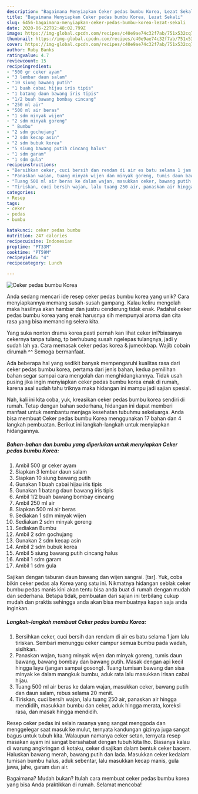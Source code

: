 ```yaml
---
description: "Bagaimana Menyiapkan Ceker pedas bumbu Korea, Lezat Sekali"
title: "Bagaimana Menyiapkan Ceker pedas bumbu Korea, Lezat Sekali"
slug: 6456-bagaimana-menyiapkan-ceker-pedas-bumbu-korea-lezat-sekali
date: 2020-06-22T02:48:02.799Z
image: https://img-global.cpcdn.com/recipes/c40e9ae74c32f7ab/751x532cq70/ceker-pedas-bumbu-korea-foto-resep-utama.jpg
thumbnail: https://img-global.cpcdn.com/recipes/c40e9ae74c32f7ab/751x532cq70/ceker-pedas-bumbu-korea-foto-resep-utama.jpg
cover: https://img-global.cpcdn.com/recipes/c40e9ae74c32f7ab/751x532cq70/ceker-pedas-bumbu-korea-foto-resep-utama.jpg
author: Ruby Banks
ratingvalue: 4.7
reviewcount: 15
recipeingredient:
- "500 gr ceker ayam"
- "3 lembar daun salam"
- "10 siung bawang putih"
- "1 buah cabai hijau iris tipis"
- "1 batang daun bawang iris tipis"
- "1/2 buah bawang bombay cincang"
- "250 ml air"
- "500 ml air beras"
- "1 sdm minyak wijen"
- "2 sdm minyak goreng"
- " Bumbu"
- "2 sdm gochujang"
- "2 sdm kecap asin"
- "2 sdm bubuk korea"
- "5 siung bawang putih cincang halus"
- "1 sdm garam"
- "1 sdm gula"
recipeinstructions:
- "Bersihkan ceker, cuci bersih dan rendam di air es batu selama 1 jam lalu tiriskan. Sembari menunggu ceker campur semua bumbu pada wadah, sisihkan."
- "Panaskan wajan, tuang minyak wijen dan minyak goreng, tumis daun bawang, bawang bombay dan bawang putih. Masak dengan api kecil hingga layu (jangan sampai gosong). Tuang tumisan bawang dan sisa minyak ke dalam mangkuk bumbu, aduk rata lalu masukkan irisan cabai hijau."
- "Tuang 500 ml air beras ke dalam wajan, masukkan ceker, bawang putih dan daun salam, rebus selama 20 menit."
- "Tiriskan, cuci bersih wajan, lalu tuang 250 air, panaskan air hingga mendidih, masukkan bumbu dan ceker, aduk hingga merata, koreksi rasa, dan masak hingga mendidih."
categories:
- Resep
tags:
- ceker
- pedas
- bumbu

katakunci: ceker pedas bumbu 
nutrition: 247 calories
recipecuisine: Indonesian
preptime: "PT33M"
cooktime: "PT59M"
recipeyield: "4"
recipecategory: Lunch

---
```



![Ceker pedas bumbu Korea](https://img-global.cpcdn.com/recipes/c40e9ae74c32f7ab/751x532cq70/ceker-pedas-bumbu-korea-foto-resep-utama.jpg)

Anda sedang mencari ide resep ceker pedas bumbu korea yang unik? Cara menyiapkannya memang susah-susah gampang. Kalau keliru mengolah maka hasilnya akan hambar dan justru cenderung tidak enak. Padahal ceker pedas bumbu korea yang enak harusnya sih mempunyai aroma dan cita rasa yang bisa memancing selera kita.

Yang suka nonton drama korea pasti pernah kan lihat ceker ini?biasanya cekernya tanpa tulang, tp berhubung susah ngelepas tulangnya, jadi y sudah lah ya. Cara memasak ceker pedas korea &amp; jumeokbap. Wajib cobain dirumah ^^ Semoga bermanfaat.

Ada beberapa hal yang sedikit banyak mempengaruhi kualitas rasa dari ceker pedas bumbu korea, pertama dari jenis bahan, kedua pemilihan bahan segar sampai cara mengolah dan menghidangkannya. Tidak usah pusing jika ingin menyiapkan ceker pedas bumbu korea enak di rumah, karena asal sudah tahu triknya maka hidangan ini mampu jadi sajian spesial.


Nah, kali ini kita coba, yuk, kreasikan ceker pedas bumbu korea sendiri di rumah. Tetap dengan bahan sederhana, hidangan ini dapat memberi manfaat untuk membantu menjaga kesehatan tubuhmu sekeluarga. Anda bisa membuat Ceker pedas bumbu Korea menggunakan 17 bahan dan 4 langkah pembuatan. Berikut ini langkah-langkah untuk menyiapkan hidangannya.

<!--inarticleads1-->

##### Bahan-bahan dan bumbu yang diperlukan untuk menyiapkan Ceker pedas bumbu Korea:

1. Ambil 500 gr ceker ayam
1. Siapkan 3 lembar daun salam
1. Siapkan 10 siung bawang putih
1. Gunakan 1 buah cabai hijau iris tipis
1. Gunakan 1 batang daun bawang iris tipis
1. Ambil 1/2 buah bawang bombay cincang
1. Ambil 250 ml air
1. Siapkan 500 ml air beras
1. Sediakan 1 sdm minyak wijen
1. Sediakan 2 sdm minyak goreng
1. Sediakan  Bumbu
1. Ambil 2 sdm gochujang
1. Gunakan 2 sdm kecap asin
1. Ambil 2 sdm bubuk korea
1. Ambil 5 siung bawang putih cincang halus
1. Ambil 1 sdm garam
1. Ambil 1 sdm gula


Sajikan dengan taburan daun bawang dan wijen sangrai. [tsr]. Yuk, coba bikin ceker pedas ala Korea yang satu ini. Nikmatnya hidangan seblak ceker bumbu pedas manis kini akan tentu bisa anda buat di rumah dengan mudah dan sederhana. Betapa tidak, pembuatan dari sajian ini terbilang cukup mudah dan praktis sehingga anda akan bisa membuatnya kapan saja anda inginkan. 

<!--inarticleads2-->

##### Langkah-langkah membuat Ceker pedas bumbu Korea:

1. Bersihkan ceker, cuci bersih dan rendam di air es batu selama 1 jam lalu tiriskan. Sembari menunggu ceker campur semua bumbu pada wadah, sisihkan.
1. Panaskan wajan, tuang minyak wijen dan minyak goreng, tumis daun bawang, bawang bombay dan bawang putih. Masak dengan api kecil hingga layu (jangan sampai gosong). Tuang tumisan bawang dan sisa minyak ke dalam mangkuk bumbu, aduk rata lalu masukkan irisan cabai hijau.
1. Tuang 500 ml air beras ke dalam wajan, masukkan ceker, bawang putih dan daun salam, rebus selama 20 menit.
1. Tiriskan, cuci bersih wajan, lalu tuang 250 air, panaskan air hingga mendidih, masukkan bumbu dan ceker, aduk hingga merata, koreksi rasa, dan masak hingga mendidih.


Resep ceker pedas ini selain rasanya yang sangat menggoda dan menggelegar saat masuk ke mulut, ternyata kandungan gizinya juga sangat bagus untuk tubuh kita. Walaupun namanya ceker setan, ternyata resep masakan ayam ini sangat bersahabat dengan tubuh kita lho. Biasanya kalau di warung angkringan di kotaku, ceker disajikan dalam bentuk ceker bacem. Haluskan bawang merah, bawang putih dan lada. Masukkan ceker kedalam tumisan bumbu halus, aduk sebentar, lalu masukkan kecap manis, gula jawa, jahe, garam dan air. 

Bagaimana? Mudah bukan? Itulah cara membuat ceker pedas bumbu korea yang bisa Anda praktikkan di rumah. Selamat mencoba!
